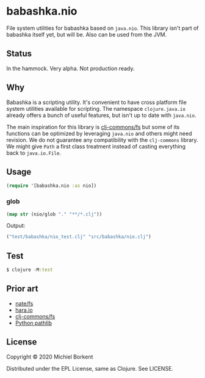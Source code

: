 # babashka.nio

File system utilities for babashka based on `java.nio`. This library isn't part
of babashka itself yet, but will be. Also can be used from the JVM.

## Status

In the hammock. Very alpha. Not production ready.

## Why

Babashka is a scripting utility. It's convenient to have cross platform file
system utilities available for scripting. The namespace `clojure.java.io`
already offers a bunch of useful features, but isn't up to date with `java.nio`.

The main inspiration for this library is
[clj-commons/fs](https://github.com/clj-commons/fs) but some of its functions
can be optimized by leveraging `java.nio` and others might need revision. We do
not guarantee any compatibility with the `clj-commons` library. We might give
`Path` a first class treatment instead of casting everything back to
`java.io.File`.

## Usage

``` clojure
(require '[babashka.nio :as nio])
```

### glob

``` clojure
(map str (nio/glob "." "**/*.clj"))
```

Output:

``` clojure
("test/babashka/nio_test.clj" "src/babashka/nio.clj")
```

## Test

``` clojure
$ clojure -M:test
```

## Prior art

- [nate/fs](https://github.com/nate/fs/blob/master/src/nate/fs.clj)
- [hara.io](https://github.com/zcaudate/hara/blob/master/src/hara/io/file.clj)
- [clj-commons/fs](https://github.com/clj-commons/fs)
- [Python pathlib](https://docs.python.org/3/library/pathlib.html)

## License

Copyright © 2020 Michiel Borkent

Distributed under the EPL License, same as Clojure. See LICENSE.
